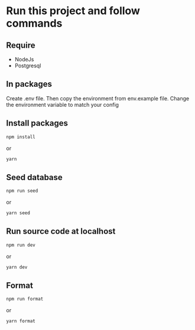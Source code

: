 # Run this project and follow commands

## Require

- NodeJs
- Postgresql

## In packages

Create .env file. Then copy the environment from env.example file. Change the environment variable to match your config

## Install packages

```bash
npm install
```

or

```bash
yarn
```

## Seed database

```bash
npm run seed
```

or

```bash
yarn seed
```

## Run source code at localhost

```bash
npm run dev
```

or

```bash
yarn dev
```

## Format

```bash
npm run format
```

or

```bash
yarn format
```
